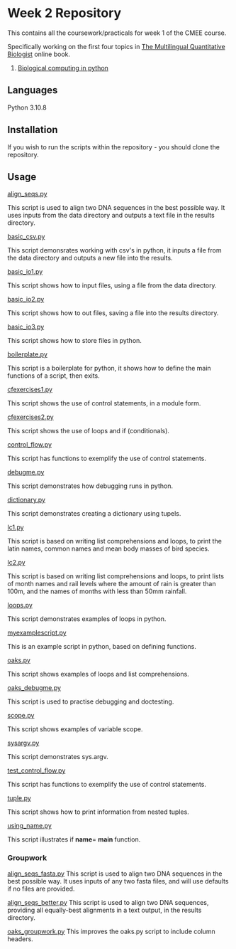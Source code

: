 # Week 2 Repository 

This contains all the coursework/practicals for week 1 of the CMEE course.

Specifically working on the first four topics in [The Multilingual Quantitative Biologist](https://mhasoba.github.io/TheMulQuaBio/intro.html) online book. 
1. [Biological computing in python](https://mhasoba.github.io/TheMulQuaBio/notebooks/05-Python_I.html)

## Languages
Python 3.10.8
## Installation 
If you wish to run the scripts within the repository - you should clone the repository.
## Usage

[align_seqs.py](code/align_seqs.py)

This script is used to align two DNA sequences in the best possible way. It uses inputs from the data directory and outputs a text file in the results directory.

[basic_csv.py](code/basic_csv.py)

This script demonsrates working with csv's in python, it inputs a file from the data directory and outputs a new file into the results. 

[basic_io1.py](code/basic_io1.py)

This script shows how to input files, using a file from the data directory.

[basic_io2.py](code/basic_io2.py)

This script shows how to out files, saving a file into the results directory. 

[basic_io3.py](code/basic_io3.py)

This script shows how to store files in python.

[boilerplate.py](code/boilerplate.py)

This script is a boilerplate for python, it shows how to define the main functions of a script, then exits. 

[cfexercises1.py](code/cfexercises1.py)


This script shows the use of control statements, in a module form.

[cfexercises2.py](code/cfexercises2.py)

This script shows the use of loops and if (conditionals).

[control_flow.py](code/control_flow.py)

This script has functions to exemplify the use of control statements. 

[debugme.py](code/debugme.py)

This script demonstrates how debugging runs in python. 

[dictionary.py](code/dictionary.py)

This script demonstrates creating a dictionary using tupels. 

[lc1.py](code/lc1.py)

This script is based on writing list comprehensions and loops, to print the latin names, common names and mean body masses of bird species.

[lc2.py](code/lc2.py)

This script is based on writing list comprehensions and loops, to print lists of month names and rail levels where the amount of rain is greater than 100m, and the names of months with less than 50mm rainfall.

[loops.py](code/loops.py)

This script demonstrates examples of loops in python.

[myexamplescript.py](code/myexamplescript.py)

This is an example script in python, based on defining functions. 

[oaks.py](code/oaks.py)

This script shows examples of loops and list comprehensions.

[oaks_debugme.py](code/oaks_debugme.py)

This script is used to practise debugging and doctesting. 

[scope.py](code/scope.py)

This script shows examples of variable scope.

[sysargv.py](code/sysargv.py)

This script demonstrates sys.argv.

[test_control_flow.py](code/test_control_flow.py)

This script has functions to exemplify the use of control statements. 

[tuple.py](code/tuple.py)

This script shows how to  print information from nested tuples.

[using_name.py](code/using_name.py)

This script illustrates if __name__= __main__ function.

### Groupwork 

[align_seqs_fasta.py](code/align_seqs_fasta.py)
 This script is used to align two DNA sequences in the best possible way. It uses inputs of any two fasta files, and will use defaults if no files are provided.

[align_seqs_better.py](code/align_seqs_better.py)
This script is used to align two DNA sequences, providing all equally-best alignments in a text output, in the results directory.

[oaks_groupwork.py](code/oaks_groupwork.py) This improves the oaks.py script to include column headers.


